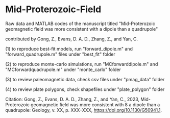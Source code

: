 # Mid-Proterozoic-Field

Raw data and MATLAB codes of the manuscript titled "Mid-Proterozoic geomagnetic field was more consistent with a dipole than a quadrupole"

contributed by Gong, Z., Evans, D. A. D., Zhang, Z., and Yan, C.


(1) to reproduce best-fit models, run "forward_dipole.m" and "forward_quadrupole.m" files under "best_fit" folder

(2) to reproduce monte-carlo simulations, run "MCforwarddipole.m" and "MCforwardquadrupole.m" under "monte_carlo" folder

(3) to review paleomagnetic data, check csv files under "pmag_data" folder

(4) to review plate polygons, check shapefiles under "plate_polygon" folder

Citation: Gong, Z., Evans, D. A. D., Zhang, Z., and Yan, C., 2023, Mid-Proterozoic geomagnetic field was more consistent with
8 a dipole than a quadrupole: Geology, v. XX, p. XXX–XXX, https://doi.org/10.1130/G50941.1.
